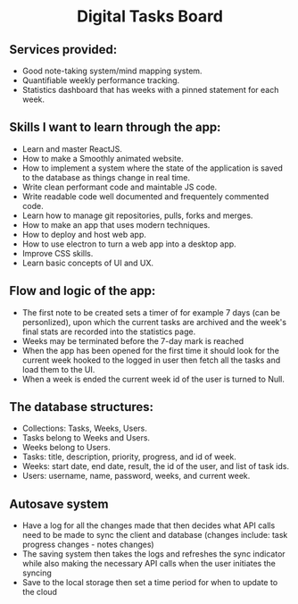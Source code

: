 <h1 align="center"><strong>Digital Tasks Board</strong></h1>


## Services provided:
- Good note-taking system/mind mapping system.
- Quantifiable weekly performance tracking.
- Statistics dashboard that has weeks with a pinned statement for each week.

## Skills I want to learn through the app:
- Learn and master ReactJS.
- How to make a Smoothly animated website.
- How to implement a system where the state of the application is saved to the database as things change in real time.
- Write clean performant code and maintable JS code.
- Write readable code well documented and frequentely commented code. 
- Learn how to manage git repositories, pulls, forks and merges.
- How to make an app that uses modern techniques.
- How to deploy and host web app.
- How to use electron to turn a web app into a desktop app.
- Improve CSS skills.
- Learn basic concepts of UI and UX.

## Flow and logic of the app:
- The first note to be created sets a timer of for example 7 days (can be personlized), upon which the current tasks are archived and the week's final stats are recorded into the statistics page.
- Weeks may be terminated before the 7-day mark is reached
- When the app has been opened for the first time it should look for the current week hooked to the logged in user then fetch all the tasks and load them to the UI.
- When a week is ended the current week id of the user is turned to Null.

## The database structures:
- Collections: Tasks, Weeks, Users.
- Tasks belong to Weeks and Users.
- Weeks belong to Users.
- Tasks: title, description, priority, progress, and id of week.
- Weeks: start date, end date, result, the id of the user, and list of task ids.
- Users: username, name, password, weeks, and current week.

## Autosave system
- Have a log for all the changes made that then decides what API calls need to be made to sync the client and database (changes include: task progress changes - notes changes)
- The saving system then takes the logs and refreshes the sync indicator while also making the necessary API calls when the user initiates the syncing
- Save to the local storage then set a time period for when to update to the cloud

